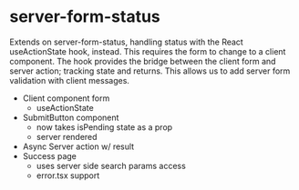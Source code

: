 # server-form-status

Extends on server-form-status, handling status with the React
useActionState hook, instead. This requires the form to change to
a client component. The hook provides the bridge between the client form
and server action; tracking state and returns. This allows us to add
server form validation with client messages.

- Client component form
  - useActionState
- SubmitButton component
  - now takes isPending state as a prop
  - server rendered
- Async Server action w/ result
- Success page
  - uses server side search params access
  - error.tsx support
